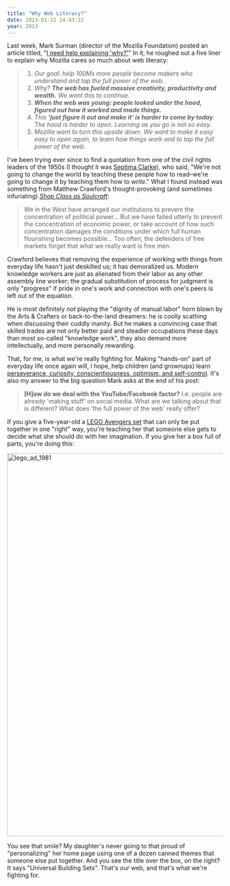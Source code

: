 ```yaml
---
title: "Why Web Literacy?"
date: 2013-01-21 14:43:12
year: 2013
---
```

<p>Last week, Mark Surman (director of the Mozilla Foundation) posted an article titled, "<a href="http://commonspace.wordpress.com/2013/01/16/explaining-why/">I need help explaining 'why?'</a>" In it, he roughed out a five liner to explain why Mozilla cares so much about web literacy:</p>
<blockquote>
<ol>
  <li><em>Our goal: help 100Ms more people become makers who understand and tap the full power of the web.</em></li>
  <li><em>Why? <strong>The web has fueled massive creativity, productivity and wealth.</strong> We want this to continue.</em></li>
  <li><em><strong> When the web was young: people looked under the hood, figured out how it worked and made things.</strong></em></li>
  <li><em>This <strong>'just figure it out and make it' is harder to come by today</strong>. The hood is harder to open. Learning as you go is not so easy.</em></li>
  <li><em>Mozilla want to turn this upside down. We want to make it easy easy to open again, to learn how things work and to tap the full power of the web.</em></li>
</ol>
</blockquote>
<p>I've been trying ever since to find a quotation from one of the civil rights leaders of the 1950s (I thought it was <a href="http://en.wikipedia.org/wiki/Septima_Poinsette_Clark">Septima Clarke</a>), who said, "We're not going to change the world by teaching these people how to read–we're going to change it by teaching them how to <em>write</em>."  What I found instead was something from Matthew Crawford's thought-provoking (and sometimes infuriating) <em><a href="http://www.amazon.com/Shop-Class-Soulcraft-Inquiry-Value/dp/0143117467/">Shop Class as Soulcraft</a></em>:</p>
<blockquote>We in the West have arranged our institutions to prevent the concentration of political power… But we have failed utterly to prevent the concentration of economic power, or take account of how such concentration damages the conditions under which full human flourishing becomes possible… Too often, the defenders of free markets forget that what we really want is free men.</blockquote>
<p>Crawford believes that removing the experience of working with things from everyday life hasn't just deskilled us; it has demoralized us. Modern knowledge workers are just as alienated from their labor as any other assembly line worker; the gradual substitution of process for judgment is only "progress" if pride in one's work and connection with one's peers is left out of the equation.</p>
<p>He is most definitely <em>not</em> playing the "dignity of manual labor" horn blown by the Arts &amp; Crafters or back-to-the-land dreamers: he is coolly scathing when discussing their cuddly inanity. But he makes a convincing case that skilled trades are not only better paid and steadier occupations these days than most so-called "knowledge work", they also demand more intellectually, and more personally rewarding.</p>
<p>That, for me, is what we're really fighting for. Making "hands-on" part of everyday life once again will, I hope, help children (and grownups) learn <a href="http://www.amazon.com/How-Children-Succeed-Curiosity-Character/dp/0547564651/">perseverance, curiosity, conscientiousness, optimism, and self-control</a>. It's also my answer to the big question Mark asks at the end of his post:</p>
<blockquote><strong>[H]ow do we deal with the YouTube/Facebook factor?</strong> I.e. people are already 'making stuff' on social media. What are we talking about that is different? What does ‘the full power of the web' really offer?</blockquote>
<p>If you give a five-year-old a <a href="http://www.amazon.com/LEGO-Quinjet-Aerial-Battle-6869/dp/B007GE5X78/">LEGO Avengers set</a> that can only be put together in one "right" way, you're teaching her that someone else gets to decide what she should do with her imagination. If you give her a box full of parts, you're doing this:</p>
<p><img alt="lego_ad_1981" src="{{'/files/2013/01/lego_ad_1981.jpg' | relative_url}}" width="660" height="893" class="centered"></p>
<p>You see that smile? My daughter's never going to that proud of "personalizing" her home page using one of a dozen canned themes that someone else put together. And you see the title over the box, on the right? It says "Universal Building Sets". That's <em>our</em> web, and that's what we're fighting for.</p>
